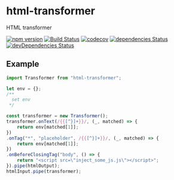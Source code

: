 # html-transformer
HTML transformer

[![npm version](https://badge.fury.io/js/html-transformer.svg)](https://badge.fury.io/js/html-transformer)
[![Build Status](https://travis-ci.org/Perlmint/html-transformer.svg?branch=master)](https://travis-ci.org/Perlmint/html-transformer)
[![codecov](https://codecov.io/gh/Perlmint/html-transformer/branch/master/graph/badge.svg)](https://codecov.io/gh/Perlmint/html-transformer)
[![dependencies Status](https://david-dm.org/perlmint/html-transformer/status.svg)](https://david-dm.org/perlmint/html-transformer)
[![devDependencies Status](https://david-dm.org/perlmint/html-transformer/dev-status.svg)](https://david-dm.org/perlmint/html-transformer?type=dev)

## Example
```javascript
import Transformer from "html-transformer";

let env = {};
/**
  set env
 */

const transformer = new Transformer();
transformer.onText(/{{[^}]+}}/, (_, matched) => {
    return env[matched[1]];
})
.onTag("*", "placeholder", /{{[^}]+}}/, (_, matched) => {
    return env[matched[1]];
})
.onBeforeClosingTag("body", () => {
    return "<script src=\"inject_some_js.js\"></script>";
}).pipe(htmlOutput);
htmlInput.pipe(transformer);
```